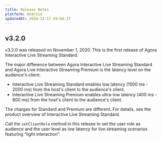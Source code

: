```yaml
---
title: Release Notes
platform: Android
updatedAt: 2020-12-17 04:08:37
---
```

## v3.2.0
v3.2.0 was released on November 1, 2020. This is the first release of Agora Interactive Live Streaming Standard.

The major difference between Agora Interactive Live Streaming Standard and Agora Live Interactive Streaming Premium is the latency level on the audience's client:

- Interactive Live Streaming Standard enables low latency (1500 ms - 2000 ms) from the host's client to the audience's client.
- Interactive Live Streaming Premium enables ultra-low latency (400 ms - 800 ms) from the host's client to the audience's client.

The charges for Standard and Premium are different. For details, see the product overview of Interactive Live Streaming Standard.

Call the `setClientRole` method in this release to set the user role as audience and the user level as low latency for live streaming scenarios featuring “light interaction”.